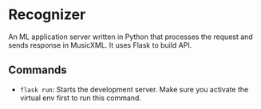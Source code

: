 # Recognizer
An ML application server written in Python that processes the request and sends response in MusicXML. It uses Flask to build API.

## Commands
- `flask run`: Starts the development server. Make sure you activate the virtual env first to run this command.
